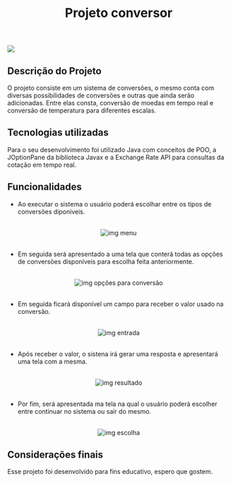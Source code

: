 <header>
<h1 align="center"> Projeto conversor</h1>
</header>

<img src= "http://img.shields.io/static/v1?label=STATUS&message=%20FINALIZADO&color=GREEN&style=for-the-badge" />

<main>
  <h2>Descrição do Projeto</h2>
  <section class="Descrição">
    <p>
      O projeto consiste em um sistema de conversões, o mesmo conta com diversas possibilidades de conversões e outras que ainda serão adicionadas. Entre elas consta, conversão de moedas em tempo
      real e conversão de temperatura para diferentes escalas.
    </p>
  </section>

  <h2>Tecnologias utilizadas</h2>
  <section class="tecnologias">
    <p>
      Para o seu desenvolvimento foi utilizado Java com conceitos de POO, a JOptionPane da biblioteca Javax e a Exchange Rate API para consultas da cotação em tempo real. 
    </p>
  </section>

  <h2>Funcionalidades</h2>
  <section class="funcionalidades">
  
  <ul>
      <li>
        Ao executar o sistema o usuário poderá escolhar entre os tipos de conversões diponíveis.
      </li>
      
  </ul>
      <br>
          <div align="center"> 
            <img alt="img menu" src="https://github.com/Edielson-Rodrigues/projeto-conversor/assets/45544303/ba056cc4-29b4-47b8-97a5-5b54487c2555"/>
          </div>
    <br>
  
  <ul>
      <li>
        Em seguida será apresentado a uma tela que conterá todas as opções de conversões disponíveis para escolha feita anteriormente.
      </li>
  </ul>
    <br>
    <div align="center"> 
      <img alt="img opções para conversão" src="https://github.com/Edielson-Rodrigues/projeto-conversor/assets/45544303/4a637c98-b3b7-4644-a753-4b2daecd63a4"/>
    </div>
    <br>

  <ul>
    <li>
      Em seguida ficará disponível um campo para receber o valor usado na conversão.
    </li>
  </ul>
    <br>
    <div align="center"> 
      <img alt="img entrada" src="https://github.com/Edielson-Rodrigues/projeto-conversor/assets/45544303/7d3faec1-388e-42dc-aabf-31080ac7392a"/>
    </div>
    <br>

  <ul>
    <li>
      Após receber o valor, o sistena irá gerar uma resposta e apresentará uma tela com a mesma.
    </li>
  </ul>
    <br>
    <div align="center"> 
      <img alt="img resultado" src="https://github.com/Edielson-Rodrigues/projeto-conversor/assets/45544303/b491a4e3-f202-410d-9681-7a2516b50b34"/>
    </div>
    <br>

  <ul>
    <li>
      Por fim, será apresentada ma tela na qual o usuário poderá escolher entre continuar no sistema ou sair do mesmo.
    </li>
  </ul>
    <br>
    <div align="center"> 
      <img alt="img escolha" src="https://github.com/Edielson-Rodrigues/projeto-conversor/assets/45544303/60b63dd4-e37d-420f-aa74-22487f676c59"/>
    </div>
</section>

<h2>Considerações finais</h2>
<footer>
  <p>
    Esse projeto foi desenvolvido para fins educativo, espero que gostem.
  </p>
</foorer>
</main>